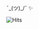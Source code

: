 ¯\_(ツ)_/¯ ✨

![Hits](https://hits.seeyoufarm.com/api/count/incr/badge.svg?url=https%3A%2F%2Fgithub.com%2Fheewoneha%2F&count_bg=%23FFDFB2&title_bg=%238EE3BB&icon=github.svg&icon_color=%23E7E7E7&title=visitors&edge_flat=false)
